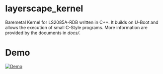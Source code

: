 # layerscape_kernel
Baremetal Kernel for LS2085A-RDB written in C++.
It builds on U-Boot and allows the execution of small C-Style programs.
More information are provided by the documents in *docs/*.

# Demo
[![Demo](http://img.youtube.com/vi/5ptCb7Lkkgo/0.jpg)](https://www.youtube.com/watch?v=uBSYCNbhDUw&index=2&list=PLIQyCM45OxZ1qWWsDCDr13sBWCy7VoqzJ)
